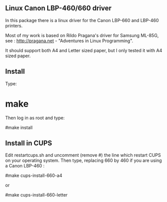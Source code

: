 Linux Canon LBP-460/660 driver
------------------------------

In this package there is a linux driver for the Canon LBP-660 and
LBP-460 printers.

Most of my work is based on Rildo Pragana's driver for Samsung ML-85G,
see : http://pragana.net - "Adventures in Linux Programming".

It should support both A4 and Letter sized paper, but I only tested it
with A4 sized paper.

Install
-------

Type:

# make

Then log in as root and type:

#make install

Install in CUPS
---------------

Edit restartcups.sh and uncomment (remove #) the line which restart
CUPS on your operating system. Then type, replacing 660 by 460 if you
are using a Canon LBP-460 :

#make cups-install-660-a4

or 

#make cups-install-660-letter
